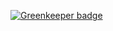 

[![Greenkeeper badge](https://badges.greenkeeper.io/stiticrobert/feritgram.svg)](https://greenkeeper.io/)